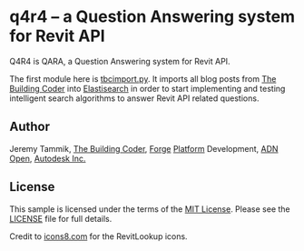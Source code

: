 # q4r4 &ndash; a Question Answering system for Revit API

Q4R4 is QARA, a Question Answering system for Revit API.

The first module here is [tbcimport.py](tbcimport.py).
It imports all blog posts
from [The Building Coder](http://thebuildingcoder.typepad.com)
into [Elastisearch](https://www.elastic.co) in
order to start implementing and testing intelligent search algorithms to answer Revit API related questions.


## Author

Jeremy Tammik,
[The Building Coder](http://thebuildingcoder.typepad.com),
[Forge](http://forge.autodesk.com) [Platform](https://developer.autodesk.com) Development,
[ADN](http://www.autodesk.com/adn)
[Open](http://www.autodesk.com/adnopen),
[Autodesk Inc.](http://www.autodesk.com)


## License

This sample is licensed under the terms of the [MIT License](http://opensource.org/licenses/MIT).
Please see the [LICENSE](LICENSE) file for full details.

Credit to [icons8.com](https://icons8.com) for the RevitLookup icons.

